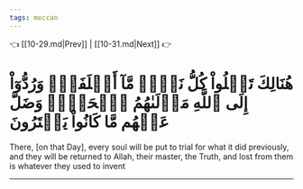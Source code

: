 ```yaml
---
tags: meccan
---
```


👈 [[10-29.md|Prev]] | [[10-31.md|Next]] 👉

# هُنَالِكَ تَبۡلُواْ كُلُّ نَفۡسٖ مَّآ أَسۡلَفَتۡۚ وَرُدُّوٓاْ إِلَى ٱللَّهِ مَوۡلَىٰهُمُ ٱلۡحَقِّۖ وَضَلَّ عَنۡهُم مَّا كَانُواْ يَفۡتَرُونَ

There, [on that Day], every soul will be put to trial for what it did previously, and they will be returned to Allah, their master, the Truth, and lost from them is whatever they used to invent

---

